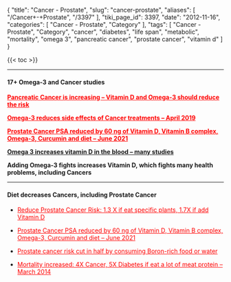 {
    "title": "Cancer - Prostate",
    "slug": "cancer-prostate",
    "aliases": [
        "/Cancer+-+Prostate",
        "/3397"
    ],
    "tiki_page_id": 3397,
    "date": "2012-11-16",
    "categories": [
        "Cancer - Prostate",
        "Category"
    ],
    "tags": [
        "Cancer - Prostate",
        "Category",
        "cancer",
        "diabetes",
        "life span",
        "metabolic",
        "mortality",
        "omega 3",
        "pancreatic cancer",
        "prostate cancer",
        "vitamin d"
    ]
}


{{< toc >}}

---

#### 17+ Omega-3 and Cancer studies

 **<a href="/posts/pancreatic-cancer-is-increasing-vitamin-d-and-omega-3-should-reduce-the-risk" style="color: red; text-decoration: underline;" title="This post/category does not exist yet: Pancreatic Cancer is increasing – Vitamin D and Omega-3 should reduce the risk">Pancreatic Cancer is increasing – Vitamin D and Omega-3 should reduce the risk</a>** 

 **<a href="/posts/omega-3-reduces-side-effects-of-cancer-treatments" style="color: red; text-decoration: underline;" title="This post/category does not exist yet: Omega-3 reduces side effects of Cancer treatments – April 2019">Omega-3 reduces side effects of Cancer treatments – April 2019</a>** 

 **<a href="/posts/prostate-cancer-psa-reduced-by-60-ng-of-vitamin-d-vitamin-b-complex-omega-3-curcumin-and-diet" style="color: red; text-decoration: underline;" title="This post/category does not exist yet: Prostate Cancer PSA reduced by 60 ng of Vitamin D, Vitamin B complex, Omega-3, Curcumin and diet – June 2021">Prostate Cancer PSA reduced by 60 ng of Vitamin D, Vitamin B complex, Omega-3, Curcumin and diet – June 2021</a>** 

 **[Omega 3 increases vitamin D in the blood – many studies](/posts/omega-3-increases-vitamin-d-in-the-blood-many-studies)** 

 **Adding Omega-3 fights increases Vitamin D, which fights many health problems, including Cancers** 

---

#### Diet decreases Cancers, including Prostate Cancer

* <a href="/posts/reduce-prostate-cancer-risk-13-x-if-eat-specific-plants-17x-if-add-vitamin-d" style="color: red; text-decoration: underline;" title="This post/category does not exist yet: Reduce Prostate Cancer Risk: 1.3 X if eat specific plants, 1.7X if add Vitamin D">Reduce Prostate Cancer Risk: 1.3 X if eat specific plants, 1.7X if add Vitamin D</a>

* <a href="/posts/prostate-cancer-psa-reduced-by-60-ng-of-vitamin-d-vitamin-b-complex-omega-3-curcumin-and-diet" style="color: red; text-decoration: underline;" title="This post/category does not exist yet: Prostate Cancer PSA reduced by 60 ng of Vitamin D, Vitamin B complex, Omega-3, Curcumin and diet – June 2021">Prostate Cancer PSA reduced by 60 ng of Vitamin D, Vitamin B complex, Omega-3, Curcumin and diet – June 2021</a>

* <a href="/posts/prostate-cancer-risk-cut-in-half-by-consuming-boron-rich-food-or-water" style="color: red; text-decoration: underline;" title="This post/category does not exist yet: Prostate cancer risk cut in half by consuming Boron-rich food or water">Prostate cancer risk cut in half by consuming Boron-rich food or water</a>

* <a href="/posts/mortality-increased-4x-cancer-5x-diabetes-if-eat-a-lot-of-meat-protein" style="color: red; text-decoration: underline;" title="This post/category does not exist yet: Mortality increased: 4X Cancer, 5X Diabetes if eat a lot of meat protein – March 2014">Mortality increased: 4X Cancer, 5X Diabetes if eat a lot of meat protein – March 2014</a>